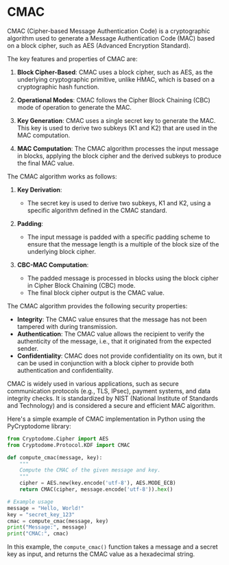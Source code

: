 # CMAC

CMAC (Cipher-based Message Authentication Code) is a cryptographic algorithm used to generate a Message Authentication Code (MAC) based on a block cipher, such as AES (Advanced Encryption Standard).

The key features and properties of CMAC are:

1. **Block Cipher-Based**: CMAC uses a block cipher, such as AES, as the underlying cryptographic primitive, unlike HMAC, which is based on a cryptographic hash function.

2. **Operational Modes**: CMAC follows the Cipher Block Chaining (CBC) mode of operation to generate the MAC.

3. **Key Generation**: CMAC uses a single secret key to generate the MAC. This key is used to derive two subkeys (K1 and K2) that are used in the MAC computation.

4. **MAC Computation**: The CMAC algorithm processes the input message in blocks, applying the block cipher and the derived subkeys to produce the final MAC value.

The CMAC algorithm works as follows:

1. **Key Derivation**:

   - The secret key is used to derive two subkeys, K1 and K2, using a specific algorithm defined in the CMAC standard.

2. **Padding**:

   - The input message is padded with a specific padding scheme to ensure that the message length is a multiple of the block size of the underlying block cipher.

3. **CBC-MAC Computation**:
   - The padded message is processed in blocks using the block cipher in Cipher Block Chaining (CBC) mode.
   - The final block cipher output is the CMAC value.

The CMAC algorithm provides the following security properties:

- **Integrity**: The CMAC value ensures that the message has not been tampered with during transmission.
- **Authentication**: The CMAC value allows the recipient to verify the authenticity of the message, i.e., that it originated from the expected sender.
- **Confidentiality**: CMAC does not provide confidentiality on its own, but it can be used in conjunction with a block cipher to provide both authentication and confidentiality.

CMAC is widely used in various applications, such as secure communication protocols (e.g., TLS, IPsec), payment systems, and data integrity checks. It is standardized by NIST (National Institute of Standards and Technology) and is considered a secure and efficient MAC algorithm.

Here's a simple example of CMAC implementation in Python using the PyCryptodome library:

```python
from Cryptodome.Cipher import AES
from Cryptodome.Protocol.KDF import CMAC

def compute_cmac(message, key):
    """
    Compute the CMAC of the given message and key.
    """
    cipher = AES.new(key.encode('utf-8'), AES.MODE_ECB)
    return CMAC(cipher, message.encode('utf-8')).hex()

# Example usage
message = "Hello, World!"
key = "secret_key_123"
cmac = compute_cmac(message, key)
print("Message:", message)
print("CMAC:", cmac)
```

In this example, the `compute_cmac()` function takes a message and a secret key as input, and returns the CMAC value as a hexadecimal string.
